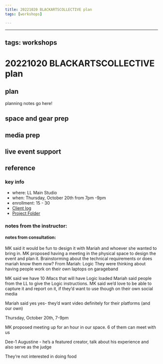 ```yaml
---
title: 20221020 BLACKARTSCOLLECTIVE plan
tags: [workshops]

---
```


---
tags: workshops
---
# 20221020 BLACKARTSCOLLECTIVE plan

## plan
planning notes go here!
## space and gear prep
## media prep
## live event support
## reference
### key info

* where: LL Main Studio
* when: Thursday, October 20th from 7pm -9pm
* enrollment: 15 - 30 
* [Client log](https://docs.google.com/document/d/1FC9-8eaZ72nhGNlpQTz452i3oiqqBBAw5h3PgPJkKrw/edit#heading=h.ycvld9kz75l6)
* [Project Folder](https://drive.google.com/drive/u/0/folders/1JEKFImnyGss8IOftI5iOybCjE9gvNibU)

### notes from the instructor: 

#### notes from consultation: 
MK said it would be fun to design it with Mariah and whoever she wanted to bring in. MK proposed having a meeting in the physical space to design the event and plan it. Brainstorming about the technical requirements or does mariah know them now? From Mariah:
Logic
They were thinking about having people work on their own laptops on garageband

MK said we have 10 iMacs that will have Logic loaded
Mariah said people from the LL to give the Logic instructions.
MK said we’d love to be able to capture it and report on it, if they’d want to use though on their own social media

Mariah said yes yes- they’d want video definitely for their platforms (and our own)

Thursday, October 20th, 7-9pm

MK proposed meeting up for an hour in our space. 6 of them can meet with us

Dee-1 Augustine - he’s a featured creator, talk about his experience and also serve as the judge

They’re not interested in doing food
